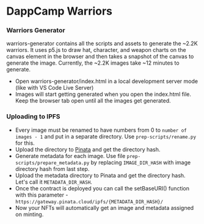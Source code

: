 # DappCamp Warriors

### Warriors Generator

warriors-generator contains all the scripts and assets to generate the ~2.2K warriors. It uses p5.js to draw hat, character, and weapon charts on the canvas element in the browser and then takes a snapshot of the canvas to generate the image.
Currently, the ~2.2K images take ~12 minutes to generate.

-   Open warriors-generator/index.html in a local development server mode (like with VS Code Live Server)
-   Images will start getting generated when you open the index.html file. Keep the browser tab open until all the images get generated.

### Uploading to IPFS

-   Every image must be renamed to have numbers from 0 to `number of images - 1` and put in a separate directory. Use `prep-scripts/rename.py` for this.
-   Upload the directory to [Pinata](https://www.pinata.cloud/) and get the directory hash.
-   Generate metadata for each image. Use file `prep-scripts/prepare_metadata.py` by replacing `IMAGE_DIR_HASH` with image directory hash from last step.
-   Upload the metadata directory to Pinata and get the directory hash. Let's call it `METADATA_DIR_HASH`.
-   Once the contract is deployed you can call the setBaseURI() function with this parameter - `https://gateway.pinata.cloud/ipfs/{METADATA_DIR_HASH}/`
-   Now your NFTs will automatically get an image and metadata assigned on minting.
